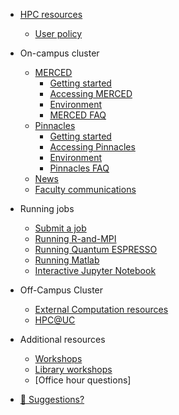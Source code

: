 - [HPC resources](README.md)
  - [User policy](policy.md)
- On-campus cluster

    - [MERCED](MERCED.md)
        - [Getting started](get_started.md)
        - [Accessing MERCED](accessMerced.md)
        - [Environment](modules.md)
        - [MERCED FAQ](merced_FAQ.md)
    - [Pinnacles](Pinnacles.md)
        - [Getting started](p_get_started.md)
        - [Accessing Pinnacles](accessPinnacles.md)
        - [Environment](p_modules.md)
        - [Pinnacles FAQ](pinnacles_FAQ.md)
    - [News](news.md)
    - [Faculty communications](commun.md)
- Running jobs
    - [Submit a job ](running_jobs.md)
    - [Running R-and-MPI](running_R_mpi.md)
    - [Running Quantum ESPRESSO](running_qr.md)
    - [Running Matlab](running_matlab.md)
    - [Interactive Jupyter Notebook](running_jupyter.md)
- Off-Campus Cluster
    - [External Computation resources](additional.md)
    - [HPC@UC](hpc_uc.md)

- Additional resources
  - [Workshops](software_carpentry.md)
  - [Library workshops](lib_workshop.md)
  - [Office hour questions]

- [💜 Suggestions?](contribute.md)
